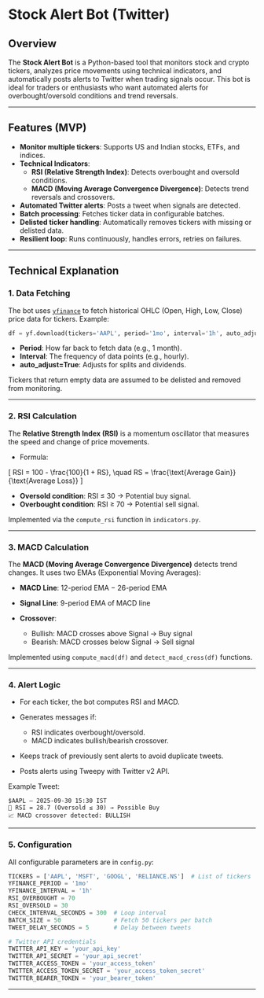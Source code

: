 
# Stock Alert Bot (Twitter)

## Overview
The **Stock Alert Bot** is a Python-based tool that monitors stock and crypto tickers, analyzes price movements using technical indicators, and automatically posts alerts to Twitter when trading signals occur. This bot is ideal for traders or enthusiasts who want automated alerts for overbought/oversold conditions and trend reversals.

---

## Features (MVP)

- **Monitor multiple tickers**: Supports US and Indian stocks, ETFs, and indices.  
- **Technical Indicators**:
  - **RSI (Relative Strength Index)**: Detects overbought and oversold conditions.
  - **MACD (Moving Average Convergence Divergence)**: Detects trend reversals and crossovers.  
- **Automated Twitter alerts**: Posts a tweet when signals are detected.  
- **Batch processing**: Fetches ticker data in configurable batches.  
- **Delisted ticker handling**: Automatically removes tickers with missing or delisted data.  
- **Resilient loop**: Runs continuously, handles errors, retries on failures.  

---

## Technical Explanation

### 1. Data Fetching
The bot uses [`yfinance`](https://pypi.org/project/yfinance/) to fetch historical OHLC (Open, High, Low, Close) price data for tickers. Example:

```python
df = yf.download(tickers='AAPL', period='1mo', interval='1h', auto_adjust=True)
````

* **Period**: How far back to fetch data (e.g., 1 month).
* **Interval**: The frequency of data points (e.g., hourly).
* **auto_adjust=True**: Adjusts for splits and dividends.

Tickers that return empty data are assumed to be delisted and removed from monitoring.

---

### 2. RSI Calculation

The **Relative Strength Index (RSI)** is a momentum oscillator that measures the speed and change of price movements.

* Formula:

[
RSI = 100 - \frac{100}{1 + RS}, \quad RS = \frac{\text{Average Gain}}{\text{Average Loss}}
]

* **Oversold condition**: RSI ≤ 30 → Potential buy signal.
* **Overbought condition**: RSI ≥ 70 → Potential sell signal.

Implemented via the `compute_rsi` function in `indicators.py`.

---

### 3. MACD Calculation

The **MACD (Moving Average Convergence Divergence)** detects trend changes. It uses two EMAs (Exponential Moving Averages):

* **MACD Line**: 12-period EMA − 26-period EMA
* **Signal Line**: 9-period EMA of MACD line
* **Crossover**:

  * Bullish: MACD crosses above Signal → Buy signal
  * Bearish: MACD crosses below Signal → Sell signal

Implemented using `compute_macd(df)` and `detect_macd_cross(df)` functions.

---

### 4. Alert Logic

* For each ticker, the bot computes RSI and MACD.
* Generates messages if:

  * RSI indicates overbought/oversold.
  * MACD indicates bullish/bearish crossover.
* Keeps track of previously sent alerts to avoid duplicate tweets.
* Posts alerts using Tweepy with Twitter v2 API.

Example Tweet:

```
$AAPL — 2025-09-30 15:30 IST
🔔 RSI = 28.7 (Oversold ≤ 30) → Possible Buy
📈 MACD crossover detected: BULLISH
```

---

### 5. Configuration

All configurable parameters are in `config.py`:

```python
TICKERS = ['AAPL', 'MSFT', 'GOOGL', 'RELIANCE.NS']  # List of tickers
YFINANCE_PERIOD = '1mo'
YFINANCE_INTERVAL = '1h'
RSI_OVERBOUGHT = 70
RSI_OVERSOLD = 30
CHECK_INTERVAL_SECONDS = 300  # Loop interval
BATCH_SIZE = 50               # Fetch 50 tickers per batch
TWEET_DELAY_SECONDS = 5       # Delay between tweets

# Twitter API credentials
TWITTER_API_KEY = 'your_api_key'
TWITTER_API_SECRET = 'your_api_secret'
TWITTER_ACCESS_TOKEN = 'your_access_token'
TWITTER_ACCESS_TOKEN_SECRET = 'your_access_token_secret'
TWITTER_BEARER_TOKEN = 'your_bearer_token'
```

---
